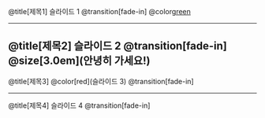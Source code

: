 
@title[제목1] 
슬라이드 1
@transition[fade-in]
@color[green](@size[2.0em](안녕하세요!))

---
@title[제목2] 
슬라이드 2
@transition[fade-in]
@size[3.0em](안녕히 가세요!)
---
@title[제목3] 
@color[red](슬라이드 3)
@transition[fade-in]


---
@title[제목4] 
슬라이드 4
@transition[fade-in]
